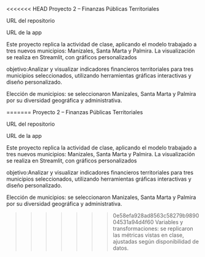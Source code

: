 <<<<<<< HEAD
Proyecto 2 – Finanzas Públicas Territoriales

URL del repositorio

URL de la app

Este proyecto replica la actividad de clase, aplicando el modelo trabajado a tres nuevos municipios: Manizales, Santa Marta y Palmira. La visualización se realiza en Streamlit, con gráficos personalizados

objetivo:Analizar y visualizar indicadores financieros territoriales para tres municipios seleccionados, utilizando herramientas gráficas interactivas y diseño personalizado.

Elección de municipios: se seleccionaron Manizales, Santa Marta y Palmira por su diversidad geográfica y administrativa.

=======
Proyecto 2 – Finanzas Públicas Territoriales

URL del repositorio

URL de la app

Este proyecto replica la actividad de clase, aplicando el modelo trabajado a tres nuevos municipios: Manizales, Santa Marta y Palmira. La visualización se realiza en Streamlit, con gráficos personalizados

objetivo:Analizar y visualizar indicadores financieros territoriales para tres municipios seleccionados, utilizando herramientas gráficas interactivas y diseño personalizado.

Elección de municipios: se seleccionaron Manizales, Santa Marta y Palmira por su diversidad geográfica y administrativa.

>>>>>>> 0e58efa928ad8563c58279b989004531a94d4f60
Variables y transformaciones: se replicaron las métricas vistas en clase, ajustadas según disponibilidad de datos.